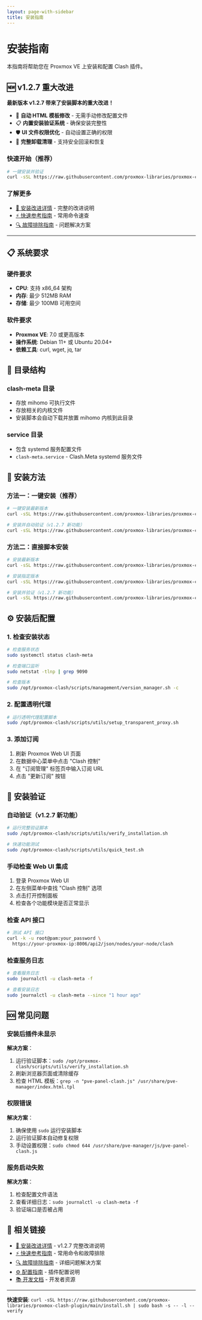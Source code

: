 ```yaml
---
layout: page-with-sidebar
title: 安装指南
---
```


# 安装指南

本指南将帮助您在 Proxmox VE 上安装和配置 Clash 插件。

## 🆕 v1.2.7 重大改进

**最新版本 v1.2.7 带来了安装脚本的重大改进！**

- 🚀 **自动 HTML 模板修改** - 无需手动修改配置文件
- 📋 **内置安装验证系统** - 确保安装完整性
- 🛡️ **UI 文件权限优化** - 自动设置正确的权限
- 🔄 **完整卸载清理** - 支持安全回滚和恢复

### 快速开始（推荐）
```bash
# 一键安装并验证
curl -sSL https://raw.githubusercontent.com/proxmox-libraries/proxmox-clash-plugin/main/install.sh | sudo bash -s -- -l --verify
```

### 了解更多
- [📖 安装改进详情](installation-improvements.md) - 完整的改进说明
- [⚡ 快速参考指南](quick-reference.md) - 常用命令速查
- [🔍 故障排除指南](../troubleshooting/) - 问题解决方案

---

## 📋 系统要求

### 硬件要求
- **CPU**: 支持 x86_64 架构
- **内存**: 最少 512MB RAM
- **存储**: 最少 100MB 可用空间

### 软件要求
- **Proxmox VE**: 7.0 或更高版本
- **操作系统**: Debian 11+ 或 Ubuntu 20.04+
- **依赖工具**: curl, wget, jq, tar

## 📁 目录结构

### clash-meta 目录
- 存放 mihomo 可执行文件
- 存放相关的内核文件
- 安装脚本会自动下载并放置 mihomo 内核到此目录

### service 目录
- 包含 systemd 服务配置文件
- `clash-meta.service` - Clash.Meta systemd 服务文件

## 🚀 安装方法

### 方法一：一键安装（推荐）

```bash
# 一键安装最新版本
curl -sSL https://raw.githubusercontent.com/proxmox-libraries/proxmox-clash-plugin/main/install.sh | sudo bash

# 安装并自动验证（v1.2.7 新功能）
curl -sSL https://raw.githubusercontent.com/proxmox-libraries/proxmox-clash-plugin/main/install.sh | sudo bash -s -- -l --verify
```

### 方法二：直接脚本安装

```bash
# 安装最新版本
curl -sSL https://raw.githubusercontent.com/proxmox-libraries/proxmox-clash-plugin/main/scripts/install/install_direct.sh | sudo bash

# 安装指定版本
curl -sSL https://raw.githubusercontent.com/proxmox-libraries/proxmox-clash-plugin/main/scripts/install/install_direct.sh | sudo bash -s -- v1.1.0

# 安装并验证（v1.2.7 新功能）
curl -sSL https://raw.githubusercontent.com/proxmox-libraries/proxmox-clash-plugin/main/scripts/install/install_direct.sh | sudo bash -s -- --verify
```

## ⚙️ 安装后配置

### 1. 检查安装状态

```bash
# 检查服务状态
sudo systemctl status clash-meta

# 检查端口监听
sudo netstat -tlnp | grep 9090

# 检查版本
sudo /opt/proxmox-clash/scripts/management/version_manager.sh -c
```

### 2. 配置透明代理

```bash
# 运行透明代理配置脚本
sudo /opt/proxmox-clash/scripts/utils/setup_transparent_proxy.sh
```

### 3. 添加订阅

1. 刷新 Proxmox Web UI 页面
2. 在数据中心菜单中点击 "Clash 控制"
3. 在 "订阅管理" 标签页中输入订阅 URL
4. 点击 "更新订阅" 按钮

## 🔧 安装验证

### 自动验证（v1.2.7 新功能）

```bash
# 运行完整验证脚本
sudo /opt/proxmox-clash/scripts/utils/verify_installation.sh

# 快速功能测试
sudo /opt/proxmox-clash/scripts/utils/quick_test.sh
```

### 手动检查 Web UI 集成

1. 登录 Proxmox Web UI
2. 在左侧菜单中查找 "Clash 控制" 选项
3. 点击打开控制面板
4. 检查各个功能模块是否正常显示

### 检查 API 接口

```bash
# 测试 API 接口
curl -k -u root@pam:your_password \
  https://your-proxmox-ip:8006/api2/json/nodes/your-node/clash
```

### 检查服务日志

```bash
# 查看服务日志
sudo journalctl -u clash-meta -f

# 查看安装日志
sudo journalctl -u clash-meta --since "1 hour ago"
```

## 🆘 常见问题

### 安装后插件未显示

**解决方案**：
1. 运行验证脚本：`sudo /opt/proxmox-clash/scripts/utils/verify_installation.sh`
2. 刷新浏览器页面或清除缓存
3. 检查 HTML 模板：`grep -n "pve-panel-clash.js" /usr/share/pve-manager/index.html.tpl`

### 权限错误

**解决方案**：
1. 确保使用 `sudo` 运行安装脚本
2. 运行验证脚本自动修复权限
3. 手动设置权限：`sudo chmod 644 /usr/share/pve-manager/js/pve-panel-clash.js`

### 服务启动失败

**解决方案**：
1. 检查配置文件语法
2. 查看详细日志：`sudo journalctl -u clash-meta -f`
3. 验证端口是否被占用

## 🔗 相关链接

- [📖 安装改进详情](installation-improvements.md) - v1.2.7 完整改进说明
- [⚡ 快速参考指南](quick-reference.md) - 常用命令和故障排除
- [🔍 故障排除指南](../troubleshooting/) - 详细问题解决方案
- [⚙️ 配置指南](../configuration/) - 插件配置说明
- [📚 开发文档](../development/) - 开发者资源

---

**快速安装**: `curl -sSL https://raw.githubusercontent.com/proxmox-libraries/proxmox-clash-plugin/main/install.sh | sudo bash -s -- -l --verify`
